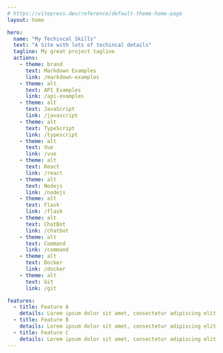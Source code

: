 ```yaml
---
# https://vitepress.dev/reference/default-theme-home-page
layout: home

hero:
  name: "My Techincal Skills"
  text: "A Site with lots of techincal details"
  tagline: My great project tagline
  actions:
    - theme: brand
      text: Markdown Examples
      link: /markdown-examples
    - theme: alt
      text: API Examples
      link: /api-examples
    - theme: alt
      text: JavaScript
      link: /javascript
    - theme: alt
      text: TypeScript
      link: /typescript
    - theme: alt
      text: Vue
      link: /vue
    - theme: alt
      text: React
      link: /react
    - theme: alt
      text: Nodejs
      link: /nodejs
    - theme: alt
      text: Flask
      link: /flask
    - theme: alt
      text: ChatBot
      link: /chatbot
    - theme: alt
      text: Command
      link: /command
    - theme: alt
      text: Docker
      link: /docker
    - theme: alt
      text: Git
      link: /git

features:
  - title: Feature A
    details: Lorem ipsum dolor sit amet, consectetur adipiscing elit
  - title: Feature B
    details: Lorem ipsum dolor sit amet, consectetur adipiscing elit
  - title: Feature C
    details: Lorem ipsum dolor sit amet, consectetur adipiscing elit
---
```



